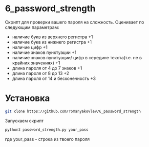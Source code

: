 # 6_password_strength

Скрипт для проверки вашего пароля на сложность. Оценивает по следующим параметрам:

* наличие букв из верхнего регистра +1
* наличие букв из нижнего регистра  +1
* наличие цифр +1
* наличие знаков пунктуации +1
* наличие знаков пунктуации/ цифр в середине текста(т.е. не в крайних значениях) +1
* длина пароля от 4 до 7 знаков +1
* длина пароля от 8 до 13 +2
* длина пароля от 14 и бесконечность +3

# Установка

```sh
git clone https://github.com/romanyakovlev/6_password_strength
```

Запускаем скрипт

```sh
python3 password_strength.py your_pass
```

где your_pass - строка из твоего пароля
